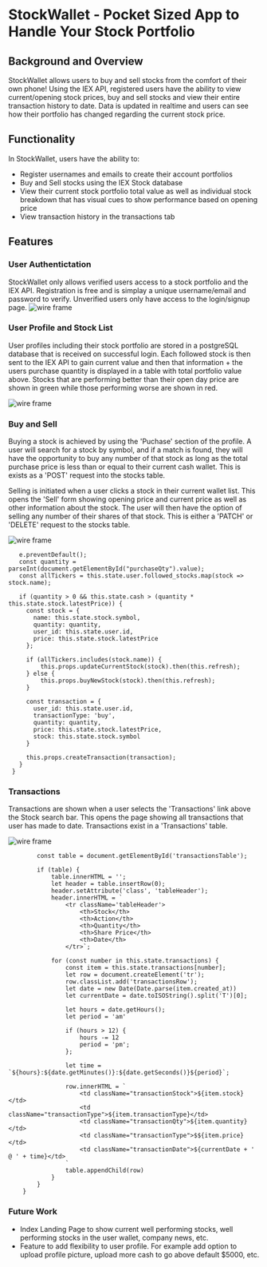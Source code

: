 # StockWallet - Pocket Sized App to Handle Your Stock Portfolio

## Background and Overview
StockWallet allows users to buy and sell stocks from the comfort of their own phone! Using the IEX API, registered users have the ability to view current/opening stock prices, buy and sell stocks and view their entire transaction history to date. Data is updated in realtime and users can see how their portfolio has changed regarding the current stock price.

## Functionality
In StockWallet, users have the ability to:
  * Register usernames and emails to create their account portfolios
  * Buy and Sell stocks using the IEX Stock database
  * View their current stock portfolio total value as well as individual stock breakdown that has visual cues to show performance based on opening price
  * View transaction history in the transactions tab
  

## Features

### User Authentictation
StockWallet only allows verified users access to a stock portfolio and the IEX API. Registration is free and is simplay a unique username/email and password to verify. Unverified users only have access to the login/signup page.
![wire frame](https://github.com/parfittchris/stockPortfolioApp/blob/master/staticassets/Login.png)

### User Profile and Stock List
User profiles including their stock portfolio are stored in a postgreSQL database that is received on successful login. Each followed stock is then sent to the IEX API to gain current value and then that information + the users purchase quantity is displayed in a table with total portfolio value above. Stocks that are performing better than their open day price are shown in green while those performing worse are shown in red.

![wire frame](https://github.com/parfittchris/stockPortfolioApp/blob/master/staticassets/Profile.png)


### Buy and Sell
Buying a stock is achieved by using the 'Puchase' section of the profile. A user will search for a stock by symbol, and if a match is found, they will have the opportunity to buy any number of that stock as long as the total purchase price is less than or equal to their current cash wallet. This is exists as a 'POST' request into the stocks table.

Selling is initiated when a user clicks a stock in their current wallet list. This opens the 'Sell' form showing opening price and current price as well as other information about the stock. The user will then have the option of selling any number of their shares of that stock. This is either a 'PATCH' or 'DELETE' request to the stocks table.

![wire frame](https://github.com/parfittchris/stockPortfolioApp/blob/master/staticassets/Wallet.png)
 
 ```purchase(e) {
    e.preventDefault();
    const quantity = parseInt(document.getElementById("purchaseQty").value);
    const allTickers = this.state.user.followed_stocks.map(stock => stock.name);

    if (quantity > 0 && this.state.cash > (quantity * this.state.stock.latestPrice)) {
      const stock = {
        name: this.state.stock.symbol,
        quantity: quantity,
        user_id: this.state.user.id,
        price: this.state.stock.latestPrice
      };

      if (allTickers.includes(stock.name)) {
          this.props.updateCurrentStock(stock).then(this.refresh);
      } else {
          this.props.buyNewStock(stock).then(this.refresh);
      }

      const transaction = {
        user_id: this.state.user.id,
        transactionType: 'buy',
        quantity: quantity,
        price: this.state.stock.latestPrice,
        stock: this.state.stock.symbol
      }

      this.props.createTransaction(transaction);
    }
  }
  ```

### Transactions
Transactions are shown when a user selects the 'Transactions' link above the Stock search bar. This opens the page showing all transactions that user has made to date. Transactions exist in a 'Transactions' table.

![wire frame](https://github.com/parfittchris/stockPortfolioApp/blob/master/staticassets/Transactions.png)

```buildTable() {
        const table = document.getElementById('transactionsTable');

        if (table) {
            table.innerHTML = '';
            let header = table.insertRow(0);
            header.setAttribute('class', 'tableHeader');
            header.innerHTML = `
                <tr className='tableHeader'>
                    <th>Stock</th>
                    <th>Action</th>
                    <th>Quantity</th>
                    <th>Share Price</th>
                    <th>Date</th>
                </tr>`;

            for (const number in this.state.transactions) {
                const item = this.state.transactions[number];
                let row = document.createElement('tr');
                row.classList.add('transactionsRow');
                let date = new Date(Date.parse(item.created_at))
                let currentDate = date.toISOString().split('T')[0];

                let hours = date.getHours();
                let period = 'am'
    
                if (hours > 12) {
                    hours -= 12
                    period = 'pm';
                };

                let time = `${hours}:${date.getMinutes()}:${date.getSeconds()}${period}`;

                row.innerHTML = `
                    <td className="transactionStock">${item.stock}</td>
                    <td className="transactionType">${item.transactionType}</td>
                    <td className="transactionQty">${item.quantity}</td>
                    <td className="transactionType">$${item.price}</td>
                    <td className="transactionDate">${currentDate + ' @ ' + time}</td>
                `
                table.appendChild(row)
            }
        }
    }
```

### Future Work
* Index Landing Page to show current well performing stocks, well performing stocks in the user wallet, company news, etc.
* Feature to add flexibility to user profile. For example add option to upload profile picture, upload more cash to go above default $5000, etc.


